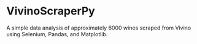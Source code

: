 # VivinoScraperPy

<p>A simple data analysis of approximately 6000 wines scraped from Vivino using Selenium, Pandas, and Matplotlib.</p>




